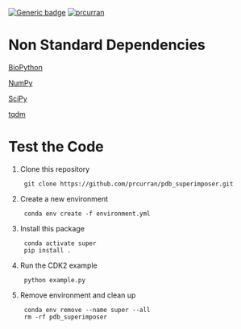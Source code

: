 [![Generic badge](https://img.shields.io/badge/docs-passing-<green>.svg)](https://prcurran.github.io/pdb_superimposer/)
[![prcurran](https://circleci.com/gh/prcurran/pdb_superimposer.svg?style=shield)](https://app.circleci.com/pipelines/github/prcurran)



# Non Standard Dependencies


[BioPython](https://biopython.org/)

[NumPy](https://numpy.org/)

[SciPy](https://www.scipy.org/)

[tqdm](https://pypi.org/project/tqdm/)



# Test the Code


1. Clone this repository

        git clone https://github.com/prcurran/pdb_superimposer.git

2. Create a new environment

        conda env create -f environment.yml

3. Install this package

        conda activate super
        pip install .

4. Run the CDK2 example

        python example.py

5. Remove environment and clean up

        conda env remove --name super --all
        rm -rf pdb_superimposer
